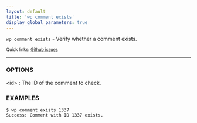 ```yaml
---
layout: default
title: 'wp comment exists'
display_global_parameters: true
---
```


`wp comment exists` - Verify whether a comment exists.

<small>Quick links: <a href="https://github.com/wp-cli/wp-cli/issues?q=is%3Aopen+label%3Acommand%3Acomment-exists+sort%3Aupdated-desc">Github issues</a></small>

<hr />

### OPTIONS

&lt;id&gt;
: The ID of the comment to check.

### EXAMPLES

    $ wp comment exists 1337
    Success: Comment with ID 1337 exists.



